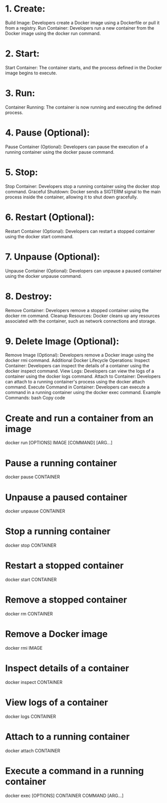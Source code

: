 # 1. Create:
Build Image:
Developers create a Docker image using a Dockerfile or pull it from a registry.
Run Container:
Developers run a new container from the Docker image using the docker run command.
# 2. Start:
Start Container:
The container starts, and the process defined in the Docker image begins to execute.
# 3. Run:
Container Running:
The container is now running and executing the defined process.
# 4. Pause (Optional):
Pause Container (Optional):
Developers can pause the execution of a running container using the docker pause command.
# 5. Stop:
Stop Container:
Developers stop a running container using the docker stop command.
Graceful Shutdown:
Docker sends a SIGTERM signal to the main process inside the container, allowing it to shut down gracefully.
# 6. Restart (Optional):
Restart Container (Optional):
Developers can restart a stopped container using the docker start command.
# 7. Unpause (Optional):
Unpause Container (Optional):
Developers can unpause a paused container using the docker unpause command.
# 8. Destroy:
Remove Container:
Developers remove a stopped container using the docker rm command.
Cleanup Resources:
Docker cleans up any resources associated with the container, such as network connections and storage.
# 9. Delete Image (Optional):
Remove Image (Optional):
Developers remove a Docker image using the docker rmi command.
Additional Docker Lifecycle Operations:
Inspect Container:
Developers can inspect the details of a container using the docker inspect command.
View Logs:
Developers can view the logs of a container using the docker logs command.
Attach to Container:
Developers can attach to a running container's process using the docker attach command.
Execute Command in Container:
Developers can execute a command in a running container using the docker exec command.
Example Commands:
bash
Copy code
# Create and run a container from an image
docker run [OPTIONS] IMAGE [COMMAND] [ARG...]

# Pause a running container
docker pause CONTAINER

# Unpause a paused container
docker unpause CONTAINER

# Stop a running container
docker stop CONTAINER

# Restart a stopped container
docker start CONTAINER

# Remove a stopped container
docker rm CONTAINER

# Remove a Docker image
docker rmi IMAGE

# Inspect details of a container
docker inspect CONTAINER

# View logs of a container
docker logs CONTAINER

# Attach to a running container
docker attach CONTAINER

# Execute a command in a running container
docker exec [OPTIONS] CONTAINER COMMAND [ARG...]
